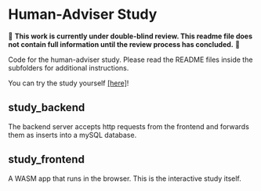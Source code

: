 # Human-Adviser Study

🚧 **This work is currently under double-blind review. This readme file does not contain full information until the review process has concluded.** 🚧

Code for the human-adviser study. Please read the README files inside the subfolders for additional instructions. 

You can try the study yourself [[here]](https://kth-rpl-planiacs.github.io/human-adviser-study/)!

## study_backend

The backend server accepts http requests from the frontend and forwards them as inserts into a mySQL database.

## study_frontend

A WASM app that runs in the browser. This is the interactive study itself.

